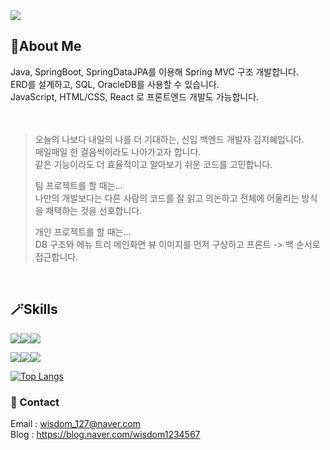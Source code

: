 <img src="https://capsule-render.vercel.app/api?type=waving&height=240&color=0:c2e59c,100:64b3f4&text=你好世界!&section=header&textBg=false&fontAlign=50&animation=twinkling&desc=I'm%20WISDOM127&strokeWidth=0&rotate=0&fontSize=60&fontColor=f7f5f5"/>

## 🔎About Me
Java, SpringBoot, SpringDataJPA를 이용해 Spring MVC 구조 개발합니다.<br/>
ERD를 설계하고, SQL, OracleDB를 사용할 수 있습니다.<br/>
JavaScript, HTML/CSS, React 로 프론트엔드 개발도 가능합니다.<br/>
<br/> 
<br/> 
> 오늘의 나보다 내일의 나를 더 기대하는, 신입 백엔드 개발자 김지혜입니다.<br/>
> 매일매일 한 걸음씩이라도 나아가고자 합니다. <br/> 
> 같은 기능이라도 더 효율적이고 알아보기 쉬운 코드를 고민합니다. <br/>
> 
> 팀 프로젝트를 할 때는... <br/>
> 나만의 개발보다는 다른 사람의 코드를 잘 읽고 의논하고 전체에 어울리는 방식을 채택하는 것을 선호합니다.
>
> 개인 프로젝트를 할 때는... <br/>
> DB 구조와 메뉴 트리 메인화면 뷰 이미지를 먼저 구상하고 프론트 -> 백 순서로 접근합니다.

 <br/> 



## 🪄Skills

<img src="https://img.shields.io/badge/Java-ED8B00?style=for-the-badge&logo=openjdk&logoColor=white"><img src="https://img.shields.io/badge/SpringBoot-6DB33F?style=for-the-badge&logo=spring&logoColor=white"><img src="https://img.shields.io/badge/JavaScript-F7DF1E?style=for-the-badge&logo=JavaScript&logoColor=white">



<img src="https://img.shields.io/badge/React-20232A?style=for-the-badge&logo=react&logoColor=61DAFB"><img src="https://img.shields.io/badge/React_Router-CA4245?style=for-the-badge&logo=react-router&logoColor=white"><img src="https://img.shields.io/badge/Material--UI-0081CB?style=for-the-badge&logo=material-ui&logoColor=white">


<!-- <img src=""/>
<img src="https://img.shields.io/badge/thymeleaf-005F0F?style=for-the-badge&logo=thymeleaf&logoColor=white"> 
<img src="https://img.shields.io/badge/html5-E34F26?style=for-the-badge&logo=html5&logoColor=white">
<img src="https://img.shields.io/badge/css3-1572B6?style=for-the-badge&logo=css3&logoColor=white"> -->

[![Top Langs](https://github-readme-stats.vercel.app/api/top-langs/?username=WISDOM127&layout=compact)](https://github.com/anuraghazra/github-readme-stats)



### 🤝 Contact
Email : wisdom_127@naver.com <br/> 
Blog : https://blog.naver.com/wisdom1234567

<!-- <img src="https://capsule-render.vercel.app/api?type=waving&height=190&color=0:c2e59c,100:64b3f4&section=footer&textBg=false&fontAlign=50&animation=twinkling&desc=Thankyou&strokeWidth=0&rotate=0&fontSize=65&fontColor=f7f5f5"/>
-->
